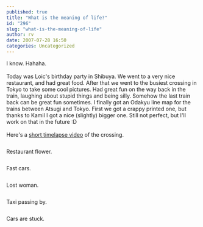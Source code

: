 ```yaml
---
published: true
title: "What is the meaning of life?"
id: "296"
slug: "what-is-the-meaning-of-life"
author: rv
date: 2007-07-28 16:50
categories: Uncategorized
---
```

I know. Hahaha.<br /><br />Today was Loic's birthday party in Shibuya. We went to a very nice restaurant, and had great food. After that we went to the busiest crossing in Tokyo to take some cool pictures. Had great fun on the way back in the train, laughing about stupid things and being silly. Somehow the last train back can be great fun sometimes. I finally got an Odakyu line map for the trains between Atsugi and Tokyo. First we got a crappy printed one, but thanks to Kamil I got a nice (slightly) bigger one. Still not perfect, but I'll work on that in the future :D<br /><br />Here's a <a href="http:///Test2.avi">short timelapse video</a> of the crossing.<br /><br /><a href="http://bp1.blogger.com/_RIq3e2nKDHo/Rqt5I3R51_I/AAAAAAAABRE/5PC7YBf014k/s1600-h/IMG_1860.jpg"><img style="display:block;text-align:center;cursor:pointer;margin:0 auto 10px;" src="http://bp1.blogger.com/_RIq3e2nKDHo/Rqt5I3R51_I/AAAAAAAABRE/5PC7YBf014k/s320/IMG_1860.jpg" alt="" border="0" /></a>Restaurant flower.<br /><br /><a href="http://bp2.blogger.com/_RIq3e2nKDHo/Rqt5JHR52AI/AAAAAAAABRM/xx5xAzjY-90/s1600-h/IMG_2032.jpg"><img style="display:block;text-align:center;cursor:pointer;margin:0 auto 10px;" src="http://bp2.blogger.com/_RIq3e2nKDHo/Rqt5JHR52AI/AAAAAAAABRM/xx5xAzjY-90/s320/IMG_2032.jpg" alt="" border="0" /></a>Fast cars.<br /><br /><a href="http://bp1.blogger.com/_RIq3e2nKDHo/Rqt5J3R52BI/AAAAAAAABRU/AdWap9YdN34/s1600-h/IMG_2056.jpg"><img style="display:block;text-align:center;cursor:pointer;margin:0 auto 10px;" src="http://bp1.blogger.com/_RIq3e2nKDHo/Rqt5J3R52BI/AAAAAAAABRU/AdWap9YdN34/s320/IMG_2056.jpg" alt="" border="0" /></a>Lost woman.<br /><br /><a href="http://bp2.blogger.com/_RIq3e2nKDHo/Rqt5KHR52CI/AAAAAAAABRc/MmhRUXdtdfg/s1600-h/IMG_2077.jpg"><img style="display:block;text-align:center;cursor:pointer;margin:0 auto 10px;" src="http://bp2.blogger.com/_RIq3e2nKDHo/Rqt5KHR52CI/AAAAAAAABRc/MmhRUXdtdfg/s320/IMG_2077.jpg" alt="" border="0" /></a>Taxi passing by.<br /><br /><a href="http://bp2.blogger.com/_RIq3e2nKDHo/Rqt5KHR52DI/AAAAAAAABRk/a1aZBxIpT6Q/s1600-h/IMG_2086.jpg"><img style="display:block;text-align:center;cursor:pointer;margin:0 auto 10px;" src="http://bp2.blogger.com/_RIq3e2nKDHo/Rqt5KHR52DI/AAAAAAAABRk/a1aZBxIpT6Q/s320/IMG_2086.jpg" alt="" border="0" /></a>Cars are stuck.